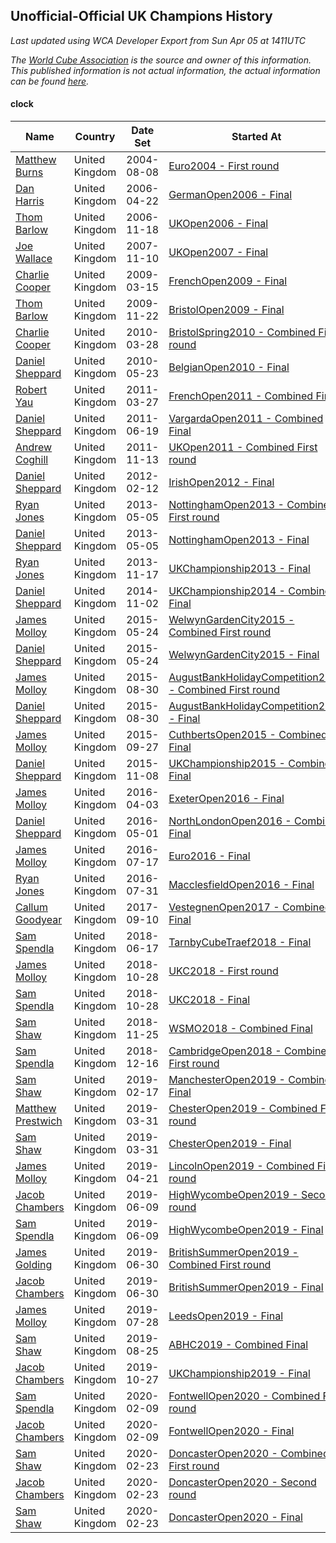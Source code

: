 ## Unofficial-Official UK Champions History

*Last updated using WCA Developer Export from Sun Apr 05 at 1411UTC*

*The [World Cube Association](https://www.worldcubeassociation.org) is the source and owner of this information. This published information is not actual information, the actual information can be found [here](https://www.worldcubeassociation.org/results).*

#### clock

|Name|Country|Date Set|Started At|Ended At|Days Held|  
|--|--|--|--|--|--|  
|[Matthew Burns](https://www.worldcubeassociation.org/persons/2004BURN01)|United Kingdom|2004-08-08|[Euro2004 - First round](https://www.worldcubeassociation.org/competitions/Euro2004/results/all#eclock_1)|1 year after [Euro2004](https://www.worldcubeassociation.org/competitions/Euro2004/results/all#eclock_f)|365|  
|[Dan Harris](https://www.worldcubeassociation.org/persons/2003HARR01)|United Kingdom|2006-04-22|[GermanOpen2006 - Final](https://www.worldcubeassociation.org/competitions/GermanOpen2006/results/all#eclock_f)|[UKOpen2006 - Final](https://www.worldcubeassociation.org/competitions/UKOpen2006/results/all#eclock_f)|210|  
|[Thom Barlow](https://www.worldcubeassociation.org/persons/2006BARL01)|United Kingdom|2006-11-18|[UKOpen2006 - Final](https://www.worldcubeassociation.org/competitions/UKOpen2006/results/all#eclock_f)|[UKOpen2007 - Final](https://www.worldcubeassociation.org/competitions/UKOpen2007/results/all#eclock_f)|357|  
|[Joe Wallace](https://www.worldcubeassociation.org/persons/2006WALL01)|United Kingdom|2007-11-10|[UKOpen2007 - Final](https://www.worldcubeassociation.org/competitions/UKOpen2007/results/all#eclock_f)|1 year after [UKOpen2007](https://www.worldcubeassociation.org/competitions/UKOpen2007/results/all#eclock_f)|366|  
|[Charlie Cooper](https://www.worldcubeassociation.org/persons/2007COOP01)|United Kingdom|2009-03-15|[FrenchOpen2009 - Final](https://www.worldcubeassociation.org/competitions/FrenchOpen2009/results/all#eclock_f)|[BristolOpen2009 - Final](https://www.worldcubeassociation.org/competitions/BristolOpen2009/results/all#eclock_f)|252|  
|[Thom Barlow](https://www.worldcubeassociation.org/persons/2006BARL01)|United Kingdom|2009-11-22|[BristolOpen2009 - Final](https://www.worldcubeassociation.org/competitions/BristolOpen2009/results/all#eclock_f)|[BristolSpring2010 - Combined First round](https://www.worldcubeassociation.org/competitions/BristolSpring2010/results/all#eclock_d)|126|  
|[Charlie Cooper](https://www.worldcubeassociation.org/persons/2007COOP01)|United Kingdom|2010-03-28|[BristolSpring2010 - Combined First round](https://www.worldcubeassociation.org/competitions/BristolSpring2010/results/all#eclock_d)|[BelgianOpen2010 - Final](https://www.worldcubeassociation.org/competitions/BelgianOpen2010/results/all#eclock_f)|56|  
|[Daniel Sheppard](https://www.worldcubeassociation.org/persons/2009SHEP01)|United Kingdom|2010-05-23|[BelgianOpen2010 - Final](https://www.worldcubeassociation.org/competitions/BelgianOpen2010/results/all#eclock_f)|[FrenchOpen2011 - Combined Final](https://www.worldcubeassociation.org/competitions/FrenchOpen2011/results/all#eclock_c)|308|  
|[Robert Yau](https://www.worldcubeassociation.org/persons/2009YAUR01)|United Kingdom|2011-03-27|[FrenchOpen2011 - Combined Final](https://www.worldcubeassociation.org/competitions/FrenchOpen2011/results/all#eclock_c)|[VargardaOpen2011 - Combined Final](https://www.worldcubeassociation.org/competitions/VargardaOpen2011/results/all#eclock_c)|84|  
|[Daniel Sheppard](https://www.worldcubeassociation.org/persons/2009SHEP01)|United Kingdom|2011-06-19|[VargardaOpen2011 - Combined Final](https://www.worldcubeassociation.org/competitions/VargardaOpen2011/results/all#eclock_c)|[UKOpen2011 - Combined First round](https://www.worldcubeassociation.org/competitions/UKOpen2011/results/all#eclock_d)|147|  
|[Andrew Coghill](https://www.worldcubeassociation.org/persons/2009COGH01)|United Kingdom|2011-11-13|[UKOpen2011 - Combined First round](https://www.worldcubeassociation.org/competitions/UKOpen2011/results/all#eclock_d)|[IrishOpen2012 - Final](https://www.worldcubeassociation.org/competitions/IrishOpen2012/results/all#eclock_f)|91|  
|[Daniel Sheppard](https://www.worldcubeassociation.org/persons/2009SHEP01)|United Kingdom|2012-02-12|[IrishOpen2012 - Final](https://www.worldcubeassociation.org/competitions/IrishOpen2012/results/all#eclock_f)|[NottinghamOpen2013 - Combined First round](https://www.worldcubeassociation.org/competitions/NottinghamOpen2013/results/all#eclock_d)|448|  
|[Ryan Jones](https://www.worldcubeassociation.org/persons/2012JONE03)|United Kingdom|2013-05-05|[NottinghamOpen2013 - Combined First round](https://www.worldcubeassociation.org/competitions/NottinghamOpen2013/results/all#eclock_d)|[NottinghamOpen2013 - Final](https://www.worldcubeassociation.org/competitions/NottinghamOpen2013/results/all#eclock_f)|0|  
|[Daniel Sheppard](https://www.worldcubeassociation.org/persons/2009SHEP01)|United Kingdom|2013-05-05|[NottinghamOpen2013 - Final](https://www.worldcubeassociation.org/competitions/NottinghamOpen2013/results/all#eclock_f)|[UKChampionship2013 - Final](https://www.worldcubeassociation.org/competitions/UKChampionship2013/results/all#eclock_f)|196|  
|[Ryan Jones](https://www.worldcubeassociation.org/persons/2012JONE03)|United Kingdom|2013-11-17|[UKChampionship2013 - Final](https://www.worldcubeassociation.org/competitions/UKChampionship2013/results/all#eclock_f)|[UKChampionship2014 - Combined Final](https://www.worldcubeassociation.org/competitions/UKChampionship2014/results/all#eclock_c)|350|  
|[Daniel Sheppard](https://www.worldcubeassociation.org/persons/2009SHEP01)|United Kingdom|2014-11-02|[UKChampionship2014 - Combined Final](https://www.worldcubeassociation.org/competitions/UKChampionship2014/results/all#eclock_c)|[WelwynGardenCity2015 - Combined First round](https://www.worldcubeassociation.org/competitions/WelwynGardenCity2015/results/all#eclock_d)|203|  
|[James Molloy](https://www.worldcubeassociation.org/persons/2011MOLL01)|United Kingdom|2015-05-24|[WelwynGardenCity2015 - Combined First round](https://www.worldcubeassociation.org/competitions/WelwynGardenCity2015/results/all#eclock_d)|[WelwynGardenCity2015 - Final](https://www.worldcubeassociation.org/competitions/WelwynGardenCity2015/results/all#eclock_f)|0|  
|[Daniel Sheppard](https://www.worldcubeassociation.org/persons/2009SHEP01)|United Kingdom|2015-05-24|[WelwynGardenCity2015 - Final](https://www.worldcubeassociation.org/competitions/WelwynGardenCity2015/results/all#eclock_f)|[AugustBankHolidayCompetition2015 - Combined First round](https://www.worldcubeassociation.org/competitions/AugustBankHolidayCompetition2015/results/all#eclock_d)|98|  
|[James Molloy](https://www.worldcubeassociation.org/persons/2011MOLL01)|United Kingdom|2015-08-30|[AugustBankHolidayCompetition2015 - Combined First round](https://www.worldcubeassociation.org/competitions/AugustBankHolidayCompetition2015/results/all#eclock_d)|[AugustBankHolidayCompetition2015 - Final](https://www.worldcubeassociation.org/competitions/AugustBankHolidayCompetition2015/results/all#eclock_f)|0|  
|[Daniel Sheppard](https://www.worldcubeassociation.org/persons/2009SHEP01)|United Kingdom|2015-08-30|[AugustBankHolidayCompetition2015 - Final](https://www.worldcubeassociation.org/competitions/AugustBankHolidayCompetition2015/results/all#eclock_f)|[CuthbertsOpen2015 - Combined Final](https://www.worldcubeassociation.org/competitions/CuthbertsOpen2015/results/all#eclock_c)|28|  
|[James Molloy](https://www.worldcubeassociation.org/persons/2011MOLL01)|United Kingdom|2015-09-27|[CuthbertsOpen2015 - Combined Final](https://www.worldcubeassociation.org/competitions/CuthbertsOpen2015/results/all#eclock_c)|[UKChampionship2015 - Combined Final](https://www.worldcubeassociation.org/competitions/UKChampionship2015/results/all#eclock_c)|42|  
|[Daniel Sheppard](https://www.worldcubeassociation.org/persons/2009SHEP01)|United Kingdom|2015-11-08|[UKChampionship2015 - Combined Final](https://www.worldcubeassociation.org/competitions/UKChampionship2015/results/all#eclock_c)|[ExeterOpen2016 - Final](https://www.worldcubeassociation.org/competitions/ExeterOpen2016/results/all#eclock_f)|147|  
|[James Molloy](https://www.worldcubeassociation.org/persons/2011MOLL01)|United Kingdom|2016-04-03|[ExeterOpen2016 - Final](https://www.worldcubeassociation.org/competitions/ExeterOpen2016/results/all#eclock_f)|[NorthLondonOpen2016 - Combined Final](https://www.worldcubeassociation.org/competitions/NorthLondonOpen2016/results/all#eclock_c)|28|  
|[Daniel Sheppard](https://www.worldcubeassociation.org/persons/2009SHEP01)|United Kingdom|2016-05-01|[NorthLondonOpen2016 - Combined Final](https://www.worldcubeassociation.org/competitions/NorthLondonOpen2016/results/all#eclock_c)|[Euro2016 - Final](https://www.worldcubeassociation.org/competitions/Euro2016/results/all#eclock_f)|77|  
|[James Molloy](https://www.worldcubeassociation.org/persons/2011MOLL01)|United Kingdom|2016-07-17|[Euro2016 - Final](https://www.worldcubeassociation.org/competitions/Euro2016/results/all#eclock_f)|[MacclesfieldOpen2016 - Final](https://www.worldcubeassociation.org/competitions/MacclesfieldOpen2016/results/all#eclock_f)|14|  
|[Ryan Jones](https://www.worldcubeassociation.org/persons/2012JONE03)|United Kingdom|2016-07-31|[MacclesfieldOpen2016 - Final](https://www.worldcubeassociation.org/competitions/MacclesfieldOpen2016/results/all#eclock_f)|1 year after [ABHC2016](https://www.worldcubeassociation.org/competitions/ABHC2016/results/all#eclock_f)|393|  
|[Callum Goodyear](https://www.worldcubeassociation.org/persons/2012GOOD02)|United Kingdom|2017-09-10|[VestegnenOpen2017 - Combined Final](https://www.worldcubeassociation.org/competitions/VestegnenOpen2017/results/all#eclock_c)|[TarnbyCubeTraef2018 - Final](https://www.worldcubeassociation.org/competitions/TarnbyCubeTraef2018/results/all#eclock_f)|280|  
|[Sam Spendla](https://www.worldcubeassociation.org/persons/2015SPEN01)|United Kingdom|2018-06-17|[TarnbyCubeTraef2018 - Final](https://www.worldcubeassociation.org/competitions/TarnbyCubeTraef2018/results/all#eclock_f)|[UKC2018 - First round](https://www.worldcubeassociation.org/competitions/UKC2018/results/all#eclock_1)|133|  
|[James Molloy](https://www.worldcubeassociation.org/persons/2011MOLL01)|United Kingdom|2018-10-28|[UKC2018 - First round](https://www.worldcubeassociation.org/competitions/UKC2018/results/all#eclock_1)|[UKC2018 - Final](https://www.worldcubeassociation.org/competitions/UKC2018/results/all#eclock_f)|0|  
|[Sam Spendla](https://www.worldcubeassociation.org/persons/2015SPEN01)|United Kingdom|2018-10-28|[UKC2018 - Final](https://www.worldcubeassociation.org/competitions/UKC2018/results/all#eclock_f)|[WSMO2018 - Combined Final](https://www.worldcubeassociation.org/competitions/WSMO2018/results/all#eclock_c)|28|  
|[Sam Shaw](https://www.worldcubeassociation.org/persons/2016SHAW02)|United Kingdom|2018-11-25|[WSMO2018 - Combined Final](https://www.worldcubeassociation.org/competitions/WSMO2018/results/all#eclock_c)|[CambridgeOpen2018 - Combined First round](https://www.worldcubeassociation.org/competitions/CambridgeOpen2018/results/all#eclock_d)|21|  
|[Sam Spendla](https://www.worldcubeassociation.org/persons/2015SPEN01)|United Kingdom|2018-12-16|[CambridgeOpen2018 - Combined First round](https://www.worldcubeassociation.org/competitions/CambridgeOpen2018/results/all#eclock_d)|[ManchesterOpen2019 - Combined Final](https://www.worldcubeassociation.org/competitions/ManchesterOpen2019/results/all#eclock_c)|63|  
|[Sam Shaw](https://www.worldcubeassociation.org/persons/2016SHAW02)|United Kingdom|2019-02-17|[ManchesterOpen2019 - Combined Final](https://www.worldcubeassociation.org/competitions/ManchesterOpen2019/results/all#eclock_c)|[ChesterOpen2019 - Combined First round](https://www.worldcubeassociation.org/competitions/ChesterOpen2019/results/all#eclock_d)|42|  
|[Matthew Prestwich](https://www.worldcubeassociation.org/persons/2016PRES04)|United Kingdom|2019-03-31|[ChesterOpen2019 - Combined First round](https://www.worldcubeassociation.org/competitions/ChesterOpen2019/results/all#eclock_d)|[ChesterOpen2019 - Final](https://www.worldcubeassociation.org/competitions/ChesterOpen2019/results/all#eclock_f)|0|  
|[Sam Shaw](https://www.worldcubeassociation.org/persons/2016SHAW02)|United Kingdom|2019-03-31|[ChesterOpen2019 - Final](https://www.worldcubeassociation.org/competitions/ChesterOpen2019/results/all#eclock_f)|[LincolnOpen2019 - Combined First round](https://www.worldcubeassociation.org/competitions/LincolnOpen2019/results/all#eclock_d)|21|  
|[James Molloy](https://www.worldcubeassociation.org/persons/2011MOLL01)|United Kingdom|2019-04-21|[LincolnOpen2019 - Combined First round](https://www.worldcubeassociation.org/competitions/LincolnOpen2019/results/all#eclock_d)|[HighWycombeOpen2019 - Second round](https://www.worldcubeassociation.org/competitions/HighWycombeOpen2019/results/all#eclock_2)|49|  
|[Jacob Chambers](https://www.worldcubeassociation.org/persons/2017CHAM09)|United Kingdom|2019-06-09|[HighWycombeOpen2019 - Second round](https://www.worldcubeassociation.org/competitions/HighWycombeOpen2019/results/all#eclock_2)|[HighWycombeOpen2019 - Final](https://www.worldcubeassociation.org/competitions/HighWycombeOpen2019/results/all#eclock_f)|0|  
|[Sam Spendla](https://www.worldcubeassociation.org/persons/2015SPEN01)|United Kingdom|2019-06-09|[HighWycombeOpen2019 - Final](https://www.worldcubeassociation.org/competitions/HighWycombeOpen2019/results/all#eclock_f)|[BritishSummerOpen2019 - Combined First round](https://www.worldcubeassociation.org/competitions/BritishSummerOpen2019/results/all#eclock_d)|21|  
|[James Golding](https://www.worldcubeassociation.org/persons/2017GOLD02)|United Kingdom|2019-06-30|[BritishSummerOpen2019 - Combined First round](https://www.worldcubeassociation.org/competitions/BritishSummerOpen2019/results/all#eclock_d)|[BritishSummerOpen2019 - Final](https://www.worldcubeassociation.org/competitions/BritishSummerOpen2019/results/all#eclock_f)|0|  
|[Jacob Chambers](https://www.worldcubeassociation.org/persons/2017CHAM09)|United Kingdom|2019-06-30|[BritishSummerOpen2019 - Final](https://www.worldcubeassociation.org/competitions/BritishSummerOpen2019/results/all#eclock_f)|[LeedsOpen2019 - Final](https://www.worldcubeassociation.org/competitions/LeedsOpen2019/results/all#eclock_f)|28|  
|[James Molloy](https://www.worldcubeassociation.org/persons/2011MOLL01)|United Kingdom|2019-07-28|[LeedsOpen2019 - Final](https://www.worldcubeassociation.org/competitions/LeedsOpen2019/results/all#eclock_f)|[ABHC2019 - Combined Final](https://www.worldcubeassociation.org/competitions/ABHC2019/results/all#eclock_c)|28|  
|[Sam Shaw](https://www.worldcubeassociation.org/persons/2016SHAW02)|United Kingdom|2019-08-25|[ABHC2019 - Combined Final](https://www.worldcubeassociation.org/competitions/ABHC2019/results/all#eclock_c)|[UKChampionship2019 - Final](https://www.worldcubeassociation.org/competitions/UKChampionship2019/results/all#eclock_f)|63|  
|[Jacob Chambers](https://www.worldcubeassociation.org/persons/2017CHAM09)|United Kingdom|2019-10-27|[UKChampionship2019 - Final](https://www.worldcubeassociation.org/competitions/UKChampionship2019/results/all#eclock_f)|[FontwellOpen2020 - Combined First round](https://www.worldcubeassociation.org/competitions/FontwellOpen2020/results/all#eclock_d)|105|  
|[Sam Spendla](https://www.worldcubeassociation.org/persons/2015SPEN01)|United Kingdom|2020-02-09|[FontwellOpen2020 - Combined First round](https://www.worldcubeassociation.org/competitions/FontwellOpen2020/results/all#eclock_d)|[FontwellOpen2020 - Final](https://www.worldcubeassociation.org/competitions/FontwellOpen2020/results/all#eclock_f)|0|  
|[Jacob Chambers](https://www.worldcubeassociation.org/persons/2017CHAM09)|United Kingdom|2020-02-09|[FontwellOpen2020 - Final](https://www.worldcubeassociation.org/competitions/FontwellOpen2020/results/all#eclock_f)|[DoncasterOpen2020 - Combined First round](https://www.worldcubeassociation.org/competitions/DoncasterOpen2020/results/all#eclock_d)|14|  
|[Sam Shaw](https://www.worldcubeassociation.org/persons/2016SHAW02)|United Kingdom|2020-02-23|[DoncasterOpen2020 - Combined First round](https://www.worldcubeassociation.org/competitions/DoncasterOpen2020/results/all#eclock_d)|[DoncasterOpen2020 - Second round](https://www.worldcubeassociation.org/competitions/DoncasterOpen2020/results/all#eclock_2)|0|  
|[Jacob Chambers](https://www.worldcubeassociation.org/persons/2017CHAM09)|United Kingdom|2020-02-23|[DoncasterOpen2020 - Second round](https://www.worldcubeassociation.org/competitions/DoncasterOpen2020/results/all#eclock_2)|[DoncasterOpen2020 - Final](https://www.worldcubeassociation.org/competitions/DoncasterOpen2020/results/all#eclock_f)|0|  
|[Sam Shaw](https://www.worldcubeassociation.org/persons/2016SHAW02)|United Kingdom|2020-02-23|[DoncasterOpen2020 - Final](https://www.worldcubeassociation.org/competitions/DoncasterOpen2020/results/all#eclock_f)|Ongoing|42|  

